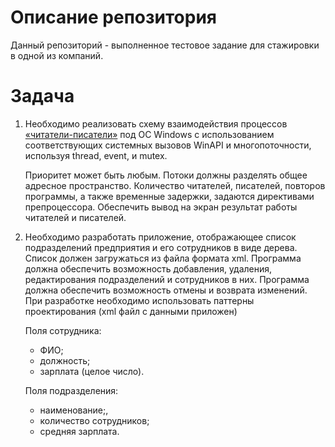 # Описание репозитория
Данный репозиторий - выполненное тестовое задание для стажировки в одной из компаний. 
# Задача
1) Необходимо реализовать схему взаимодействия процессов [«читатели-писатели»](https://ru.wikipedia.org/wiki/%D0%97%D0%B0%D0%B4%D0%B0%D1%87%D0%B0_%D0%BE_%D1%87%D0%B8%D1%82%D0%B0%D1%82%D0%B5%D0%BB%D1%8F%D1%85-%D0%BF%D0%B8%D1%81%D0%B0%D1%82%D0%B5%D0%BB%D1%8F%D1%85) под ОС Windows с использованием соответствующих системных вызовов WinAPI и многопоточности, используя thread, event, и mutex. 

    Приоритет может быть любым. Потоки должны разделять общее адресное пространство. Количество читателей, писателей, повторов программы, а также временные задержки, задаются директивами препроцессора. Обеспечить вывод на экран результат работы читателей и писателей.
2) Необходимо разработать приложение, отображающее список
подразделений предприятия и его сотрудников в виде дерева. Список должен загружаться из файла формата xml. Программа должна обеспечить возможность добавления, удаления, редактирования подразделений и сотрудников в них. Программа должна обеспечить возможность отмены и возврата изменений. При разработке необходимо использовать паттерны проектирования (xml файл с данными приложен)

    Поля сотрудника:
    - ФИО;
    - должность;
    - зарплата (целое число).
    
    Поля подразделения:
    - наименование;,
    - количество сотрудников;
    - средняя зарплата.